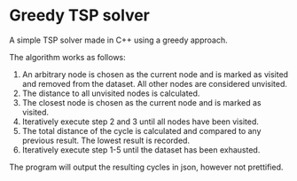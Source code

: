 # Greedy TSP solver
A simple TSP solver made in C++ using a greedy approach.

The algorithm works as follows:

1. An arbitrary node is chosen as the current node and is marked as visited and removed
from the dataset. All other nodes are considered unvisited.
2. The distance to all unvisited nodes is calculated.
3. The closest node is chosen as the current node and is marked as visited.
4. Iteratively execute step 2 and 3 until all nodes have been visited.
5. The total distance of the cycle is calculated and compared to any previous result.
The lowest result is recorded.
6. Iteratively execute step 1-5 until the dataset has been exhausted.

The program will output the resulting cycles in json, however not prettified.
